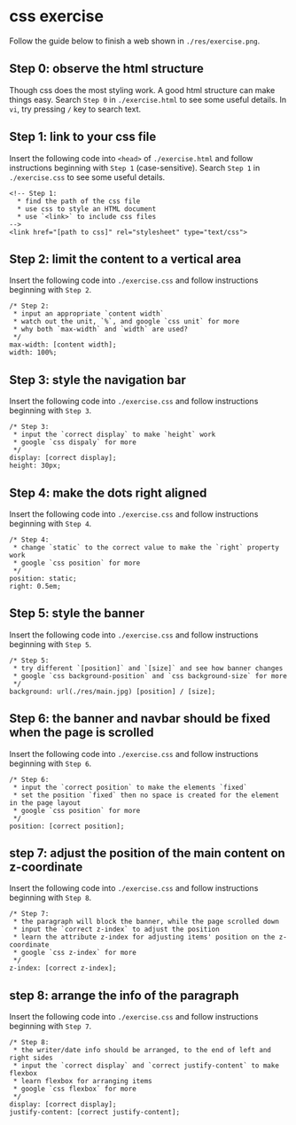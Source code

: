 # css exercise

Follow the guide below to finish a web shown in `./res/exercise.png`.

## Step 0: observe the html structure

Though css does the most styling work. A good html structure can make things easy. Search `Step 0` in `./exercise.html` to see some useful details. In `vi`, try pressing `/` key to search text.

## Step 1: link to your css file

Insert the following code into `<head>` of `./exercise.html` and follow instructions beginning with `Step 1` (case-sensitive). Search `Step 1` in `./exercise.css` to see some useful details.

```
<!-- Step 1:
  * find the path of the css file
  * use css to style an HTML document
  * use `<link>` to include css files
-->
<link href="[path to css]" rel="stylesheet" type="text/css">
```

## Step 2: limit the content to a vertical area

Insert the following code into `./exercise.css` and follow instructions beginning with `Step 2`.

```
/* Step 2:
 * input an appropriate `content width`
 * watch out the unit, `%`, and google `css unit` for more
 * why both `max-width` and `width` are used?
 */
max-width: [content width];
width: 100%;
```

## Step 3: style the navigation bar

Insert the following code into `./exercise.css` and follow instructions beginning with `Step 3`.

```
/* Step 3:
 * input the `correct display` to make `height` work
 * google `css dispaly` for more
 */
display: [correct display];
height: 30px;
```

## Step 4: make the dots right aligned

Insert the following code into `./exercise.css` and follow instructions beginning with `Step 4`.

```
/* Step 4:
 * change `static` to the correct value to make the `right` property work
 * google `css position` for more
 */
position: static;
right: 0.5em;
```

## Step 5: style the banner

Insert the following code into `./exercise.css` and follow instructions beginning with `Step 5`.

```
/* Step 5:
 * try different `[position]` and `[size]` and see how banner changes
 * google `css background-position` and `css background-size` for more
 */
background: url(./res/main.jpg) [position] / [size];
```

## Step 6: the banner and navbar should be fixed when the page is scrolled

Insert the following code into `./exercise.css` and follow instructions beginning with `Step 6`.

```
/* Step 6:
 * input the `correct position` to make the elements `fixed`
 * set the position `fixed` then no space is created for the element in the page layout
 * google `css position` for more
 */
position: [correct position];
```

## step 7: adjust the position of the main content on z-coordinate

Insert the following code into `./exercise.css` and follow instructions beginning with `Step 8`.

```
/* Step 7:
 * the paragraph will block the banner, while the page scrolled down
 * input the `correct z-index` to adjust the position
 * learn the attribute z-index for adjusting items' position on the z-coordinate
 * google `css z-index` for more
 */
z-index: [correct z-index];
```

## step 8: arrange the info of the paragraph
 
Insert the following code into `./exercise.css` and follow instructions beginning with `Step 7`.

```
/* Step 8:
 * the writer/date info should be arranged, to the end of left and right sides
 * input the `correct display` and `correct justify-content` to make flexbox
 * learn flexbox for arranging items
 * google `css flexbox` for more
 */
display: [correct display];
justify-content: [correct justify-content];
```
